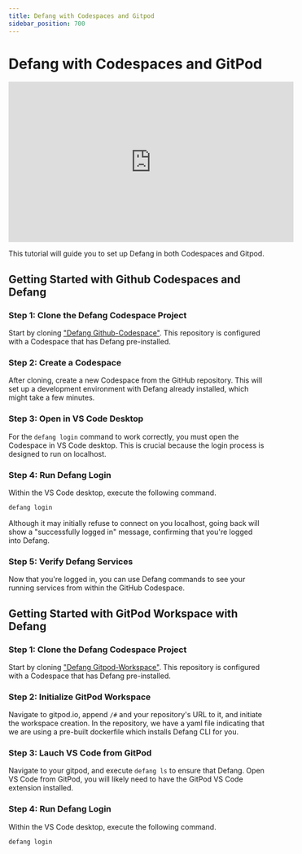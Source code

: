 ```yaml
---
title: Defang with Codespaces and Gitpod
sidebar_position: 700
---
```


# Defang with Codespaces and GitPod

<iframe width="560" height="315" src="https://www.youtube.com/embed/71pmCfLdxTg?si=Q9YIESYEUNTBFBIy" title="YouTube video player" frameborder="0" allow="accelerometer; autoplay; clipboard-write; encrypted-media; gyroscope; picture-in-picture; web-share" referrerpolicy="strict-origin-when-cross-origin" allowfullscreen></iframe>

This tutorial will guide you to set up Defang in both Codespaces and Gitpod.

## Getting Started with Github Codespaces and Defang

### Step 1: Clone the Defang Codespace Project
Start by cloning <a href="https://github.com/defang-io/github-codespace">"Defang Github-Codespace"</a>. This repository is configured with a Codespace that has Defang pre-installed.


### Step 2: Create a Codespace
After cloning, create a new Codespace from the GitHub repository. This will set up a development environment with Defang already installed, which might take a few minutes.


### Step 3: Open in VS Code Desktop
For the `defang login` command to work correctly, you must open the Codespace in VS Code desktop. This is crucial because the login process is designed to run on localhost.


### Step 4: Run Defang Login
Within the VS Code desktop, execute the following command.
```bash
defang login
```
Although it may initially refuse to connect on you localhost, going back will show a "successfully logged in" message, confirming that you're logged into Defang.


### Step 5: Verify Defang Services
Now that you're logged in, you can use Defang commands to see your running services from within the GitHub Codespace.


## Getting Started with GitPod Workspace with Defang

### Step 1: Clone the Defang Codespace Project
Start by cloning <a href="https://github.com/defang-io/gitpod-workspace">"Defang Gitpod-Workspace"</a>. This repository is configured with a Codespace that has Defang pre-installed.


### Step 2: Initialize GitPod Workspace
Navigate to gitpod.io, append `/#` and your repository's URL to it, and initiate the workspace creation.
In the repository, we have a yaml file indicating that we are using a pre-built dockerfile which installs Defang CLI for you.


### Step 3: Lauch VS Code from GitPod
Navigate to your gitpod, and execute `defang ls` to ensure that Defang.
Open VS Code from GitPod, you will likely need to have the GitPod VS Code extension installed.


### Step 4: Run Defang Login
Within the VS Code desktop, execute the following command.
```bash
defang login
```